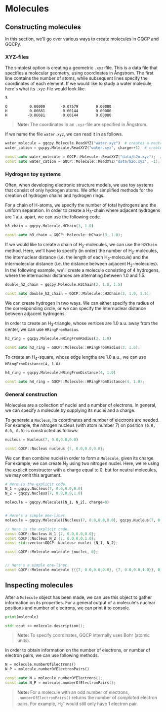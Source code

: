 # Molecules


## Constructing molecules

In this section, we'll go over various ways to create molecules in GQCP and GQCPy.


### XYZ-files

The simplest option is creating a geometric `.xyz`-file. This is a data file that specifies a molecular geometry, using coordinates in Ångstrom. The first line contains the number of atoms, while subsequent lines specify the coordinates of each element. If we would like to study a water molecule, here's what its `.xyz`-file would look like.

```
3

O          0.00000       -0.07579        0.00000
H          0.86681        0.60144        0.00000
H         -0.86681        0.60144        0.00000
```

> **Note:** The coordinates in an `.xyz`-file are specified in Ångstrom.

If we name the file `water.xyz`, we can read it in as follows.

<!--DOCUSAURUS_CODE_TABS-->

<!--Python-->
```python
water_molecule = gqcpy.Molecule.ReadXYZ("water.xyz")  # creates a neutral molecule
water_cation = gqcpy.Molecule.ReadXYZ("water.xyz", charge=+1)  # creates a charged ion
```

<!--C++-->
```C++
const auto water_molecule = GQCP::Molecule::ReadXYZ("data/h2o.xyz");  // creates a neutral molecule
const auto water_cation = GQCP::Molecule::ReadXYZ("data/h2o.xyz", -1);  // creates a charged ion
```
<!--END_DOCUSAURUS_CODE_TABS-->



### Hydrogen toy systems

Often, when developing electronic structure models, we use toy systems that consist of only hydrogen atoms. We offer simplified methods for the creation of hydrogen chains and hydrogen rings.

For a chain of H-atoms, we specify the number of total hydrogens and the uniform separation. In order to create a H<sub>3</sub>-chain where adjacent hydrogens are 1 a.u. apart, we can use the following code.
<!--DOCUSAURUS_CODE_TABS-->

<!--Python-->
```python
h3_chain = gqcpy.Molecule.HChain(3, 1.0)
```

<!--C++-->
```C++
const auto h3_chain = GQCP::Molecule::HChain(3, 1.0);
```
<!--END_DOCUSAURUS_CODE_TABS-->


If we would like to create a chain of H<sub>2</sub>-molecules, we can use the `H2Chain` method. Here, we'll have to specify (in order) the number of H<sub>2</sub>-molecules, the internuclear distance (i.e. the length of each H<sub>2</sub>-molecule) and the intermolecular distance (i.e. the distance between adjacent H<sub>2</sub>-molecules). In the following example, we'll create a molecule consisting of 4 hydrogens, where the internuclear distances are alternating between 1.0 and 1.5.

<!--DOCUSAURUS_CODE_TABS-->

<!--Python-->
```python
double_h2_chain = gqcpy.Molecule.H2Chain(2, 1.0, 1.5)
```

<!--C++-->
```C++
const auto double_h2_chain = GQCP::Molecule::H2Chain(2, 1.0, 1.5);
```
<!--END_DOCUSAURUS_CODE_TABS-->


We can create hydrogen in two ways. We can either specify the radius of the corresponding circle, or we can specify the internuclear distance between adjacent hydrogens. 

In order to create an H<sub>3</sub>-triangle, whose vertices are 1.0 a.u. away from the center, we can use `HRingFromRadius`.
<!--DOCUSAURUS_CODE_TABS-->

<!--Python-->
```python
h3_ring = gqcpy.Molecule.HRingFromRadius(3, 1.0)
```

<!--C++-->
```C++
const auto h3_ring = GQCP::Molecule::HRingFromRadius(3, 1.0);
```
<!--END_DOCUSAURUS_CODE_TABS-->


To create an H<sub>4</sub>-square, whose edge lengths are 1.0 a.u., we can use `HRingFromDistance(4, 1.0)`.
<!--DOCUSAURUS_CODE_TABS-->

<!--Python-->
```python
h4_ring = gqcpy.Molecule.HRingFromDistance(4, 1.0)
```

<!--C++-->
```C++
const auto h4_ring = GQCP::Molecule::HRingFromDistance(4, 1.0);
```
<!--END_DOCUSAURUS_CODE_TABS-->



### General construction
Molecules are a collection of nuclei and a number of electrons. In general, we can specify a molecule by supplying its nuclei and a charge. 

To generate a `Nucleus`, its coordinates and number of electrons are needed. For example, the nitrogen nucleus (with atom number 7) on position `(0.0, 0.0, 0.0)` is constructed as follows:

<!--DOCUSAURUS_CODE_TABS-->

<!--Python-->
```python
nucleus = Nucleus(7, 0.0,0.0,0.0)
```

<!--C++-->
```C++
const GQCP::Nucleus nucleus {7, 0.0,0.0,0.0};
```
<!--END_DOCUSAURUS_CODE_TABS-->

We can then combine nuclei in order to form a `Molecule`, given its charge. For example, we can create N<sub>2</sub> using two nitrogen nuclei. Here, we're using the explicit constructor with a charge equal to 0, but for neutral molecules, we may omit this argument.

<!--DOCUSAURUS_CODE_TABS-->

<!--Python-->
```python
# Here is the explicit code.
N_1 = gqcpy.Nucleus(7, 0.0,0.0,0.0)
N_2 = gqcpy.Nucleus(7, 0.0,0.0,1.0)

molecule = gqcpy.Molecule([N_1, N_2], charge=0)


# Here's a simple one-liner.
molecule = gqcpy.Molecule([Nucleus(7, 0.0,0.0,0.0), gqcpy.Nucleus(7, 0.0,0.0,1.0)], 0)
```

<!--C++-->
```C++
// Here is the explicit code.
const GQCP::Nucleus N_1 {7, 0.0,0.0,0.0};
const GQCP::Nucleus N_2 {7, 0.0,0.0,1.0};
const std::vector<GQCP::Nucleus> nuclei {N_1, N_2};

const GQCP::Molecule molecule {nuclei, 0};


// Here's a simple one-liner.
const GQCP::Molecule molecule {{{7, 0.0,0.0,0.0}, {7, 0.0,0.0,1.0}}, 0};
```
<!--END_DOCUSAURUS_CODE_TABS-->


## Inspecting molecules

After a `Molecule` object has been made, we can use this object to gather information on its properties. For a general output of a molecule's nuclear positions and number of electrons, we can print it to console.

<!--DOCUSAURUS_CODE_TABS-->

<!--Python-->
```python
print(molecule)
```

<!--C++-->
```C++
std::cout << molecule.description();
```
<!--END_DOCUSAURUS_CODE_TABS-->

> **Note:** To specify coordinates, GQCP internally uses Bohr (atomic units).


In order to obtain information on the number of electrons, or number of electron pairs, we can use following methods.

<!--DOCUSAURUS_CODE_TABS-->

<!--Python-->
```python
N = molecule.numberOfElectrons()
N_P = molecule.numberOfElectronPairs()
```

<!--C++-->
```C++
const auto N = molecule.numberOfElectrons();
const auto N_P = molecule.numberOfElectronPairs();
```
<!--END_DOCUSAURUS_CODE_TABS-->

> **Note:** For a molecule with an odd number of electrons, `.numberOfElectronPairs()` returns the number of _completed_ electron pairs. For example, H<sub>2</sub><sup>-</sup> would still only have 1 electron pair.

